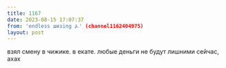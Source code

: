 ```yaml
---
title: 1167
date: 2023-08-15 17:07:37
from: 'endless шизing ⍼' (channel1162404975)
layout: post
---
```


взял смену в чижике. в екате. любые деньги не будут лишними сейчас, ахах
